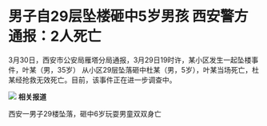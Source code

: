 # 男子自29层坠楼砸中5岁男孩 西安警方通报：2人死亡

3月30日，西安市公安局雁塔分局通报，3月29日19时许，某小区发生一起坠楼事件，叶某（男，35岁）
从小区29层坠落砸中杜某（男，5岁），叶某当场死亡，杜某经抢救无效死亡。目前，该事件正在进一步调查中。

![](https://inews.gtimg.com/news_bt/OTnB9BjA1NuWTA1D6uA58xmDRk2g5rkZ8sxVLClZrAA3oAA/1000)
**相关报道**

西安一男子29楼坠落，砸中6岁玩耍男童双双身亡

